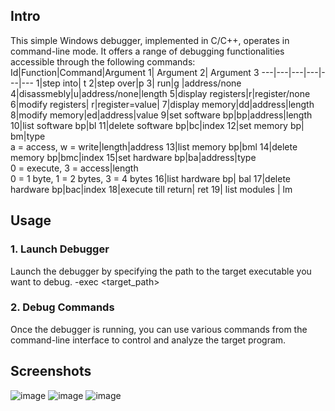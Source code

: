 ## Intro
This simple Windows debugger, implemented in C/C++, operates in command-line mode. It offers a range of debugging functionalities accessible through the following commands:
Id|Function|Command|Argument 1| Argument 2| Argument 3
---|---|---|---|---|---
1|step into| t
2|step over|p
3| run|g |address/none
4|disassmebly|u|address/none|length
5|display registers|r|register/none
6|modify registers| r|register=value|
7|display memory|dd|address|length
8|modify memory|ed|address|value
9|set software bp|bp|address|length
10|list software bp|bl
11|delete software bp|bc|index
12|set memory bp| bm|type <br> a = access, w = write|length|address
13|list memory bp|bml
14|delete memory bp|bmc|index
15|set hardware bp|ba|address|type <br> 0 = execute, 3 = access|length<br> 0 = 1 byte, 1 = 2 bytes, 3 = 4 bytes
16|list hardware bp| bal
17|delete hardware bp|bac|index
18|execute till return| ret
19| list modules | lm
## Usage
### 1. Launch Debugger
Launch the debugger by specifying the path to the target executable you want to debug.
-exec <target_path>
### 2. Debug Commands
Once the debugger is running, you can use various commands from the command-line interface to control and analyze the target program.
## Screenshots
![image](https://github.com/user-attachments/assets/971501af-2ba1-402a-b623-0caca93b15fc)
![image](https://github.com/user-attachments/assets/3dd4f06b-c145-4d2f-9667-d64cee633d92)
![image](https://github.com/user-attachments/assets/b39118e8-cb1e-4138-a157-fff6529eb1ba)









